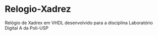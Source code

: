 # Relogio-Xadrez
Relógio de Xadrex em VHDL desenvolvido para a disciplina Laboratório Digital A da Poli-USP 
